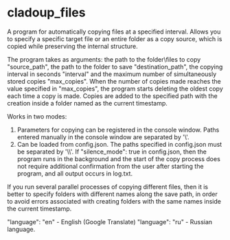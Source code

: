# cladoup_files
A program for automatically copying files at a specified interval. Allows you to specify a specific target file or an entire folder as a copy source, which is copied while preserving the internal structure.

The program takes as arguments: the path to the folder\files to copy "source_path", the path to the folder to save "destination_path", the copying interval in seconds "interval" and the maximum number of simultaneously stored copies "max_copies".
When the number of copies made reaches the value specified in "max_copies", the program starts deleting the oldest copy each time a copy is made. Copies are added to the specified path with the creation inside a folder named as the current timestamp.

Works in two modes:
1. Parameters for copying can be registered in the console window. Paths entered manually in the console window are separated by '\\\'.
2. Can be loaded from config.json. The paths specified in config.json must be separated by '\\\\'. 
If 
"silence_mode": true 
in config.json, then the program runs in the background and the start of the copy process does not require additional confirmation from the user after starting the program, and all output occurs in log.txt.

If you run several parallel processes of copying different files, then it is better to specify folders with different names along the save path, in order to avoid errors associated with creating folders with the same names inside the current timestamp.

"language": "en" - English (Google Translate)
"language": "ru" - Russian language.

